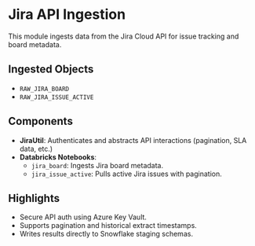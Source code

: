 # Jira API Ingestion

This module ingests data from the Jira Cloud API for issue tracking and board metadata.

## Ingested Objects
- `RAW_JIRA_BOARD`
- `RAW_JIRA_ISSUE_ACTIVE`

## Components
- **JiraUtil**: Authenticates and abstracts API interactions (pagination, SLA data, etc.)
- **Databricks Notebooks**:
  - `jira_board`: Ingests Jira board metadata.
  - `jira_issue_active`: Pulls active Jira issues with pagination.

## Highlights
- Secure API auth using Azure Key Vault.
- Supports pagination and historical extract timestamps.
- Writes results directly to Snowflake staging schemas.